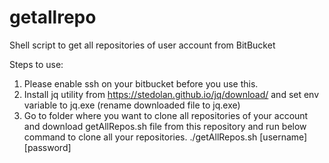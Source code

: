 # getallrepo
Shell script to get all repositories of user account from BitBucket

Steps to use:
  1. Please enable ssh on your bitbucket before you use this.
  2. Install jq utility from https://stedolan.github.io/jq/download/ and set env variable to jq.exe (rename downloaded file to jq.exe)
  3. Go to folder where you want to clone all repositories of your account and download getAllRepos.sh file from this repository and run        below command to clone all your repositories.
      ./getAllRepos.sh [username] [password]  
    
